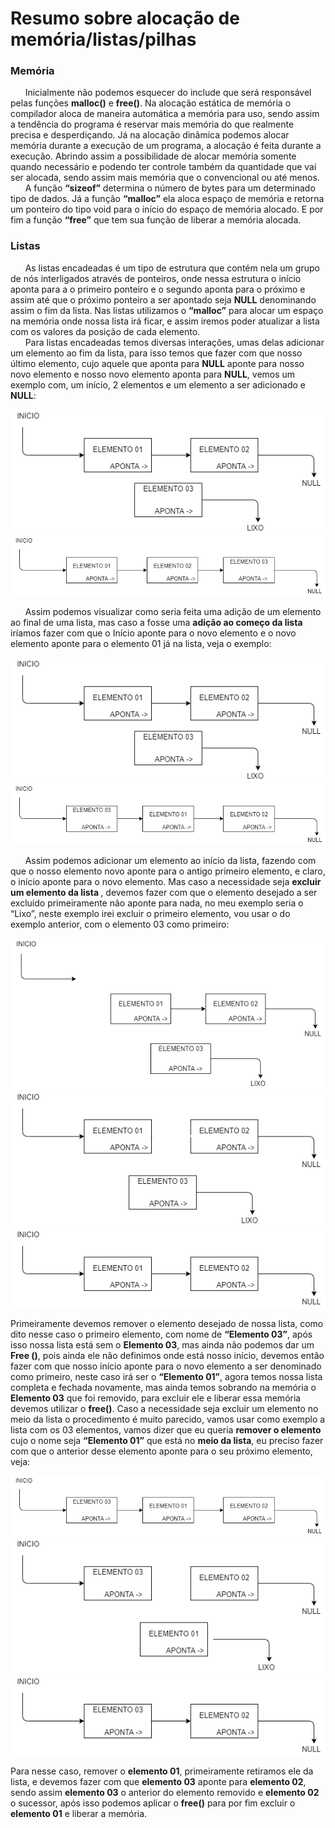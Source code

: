# Resumo sobre alocação de memória/listas/pilhas

### Memória
<p>
&nbsp &nbsp &nbsp Inicialmente não podemos esquecer do include <strong><stdlib.h></strong> que será responsável pelas funções <strong>malloc()</strong> e <strong>free()</strong>. Na alocação estática de memória o compilador aloca de maneira automática a memória para uso, sendo assim a tendência do programa é reservar mais memória do que realmente precisa e desperdiçando.  Já na alocação dinâmica podemos alocar memória durante a execução de um programa, a alocação é feita durante a execução. Abrindo assim a possibilidade de alocar memória somente quando necessário e podendo ter controle também da quantidade que vai ser alocada, sendo assim mais memória que o convencional ou até menos.
<br>
&nbsp &nbsp &nbsp A função <strong>“sizeof”</strong> determina o número de bytes para um determinado tipo de dados. Já a função <strong>“malloc”</strong> ela aloca espaço de memória e retorna um ponteiro do tipo void para o início do espaço de memória alocado. E por fim a função <strong>“free”</strong> que tem sua função de liberar a memória alocada.
</p>

### Listas

<p>
&nbsp &nbsp &nbsp As listas encadeadas é um tipo de estrutura que contém nela um grupo de nós interligados através de ponteiros, onde nessa estrutura o início aponta para a o primeiro ponteiro e o segundo aponta para o próximo e assim até que o próximo ponteiro a ser apontado seja <strong>NULL</strong> denominando assim o fim da lista. Nas listas utilizamos o <strong>“malloc”</strong> para alocar um espaço na memória onde nossa lista irá ficar, e assim iremos poder atualizar a lista com os valores da posição de cada elemento.
<br>
&nbsp &nbsp &nbsp Para listas encadeadas temos diversas interações, umas delas adicionar um elemento ao fim da lista, para isso temos que fazer com que nosso último elemento, cujo aquele que aponta para <strong>NULL</strong> aponte para nosso novo elemento e nosso novo elemento aponta para <strong>NULL</strong>, vemos um exemplo com, um início, 2 elementos e um elemento a ser adicionado e <strong>NULL</strong>:
</p>

![](ex01.png)
![](ex02.png)

<p>
&nbsp &nbsp &nbsp Assim podemos visualizar como seria feita uma adição de um elemento ao final de uma lista, mas caso a fosse uma <strong> adição ao começo da lista </strong> iríamos fazer com que o Início aponte para o novo elemento e o novo elemento aponte para o elemento 01 já na lista, veja o exemplo:
</p>

![](ex03.png)
![](ex04.png)

<p>
&nbsp &nbsp &nbsp Assim podemos adicionar um elemento ao início da lista, fazendo com que o nosso elemento novo aponte para o antigo primeiro elemento, e claro, o início aponte para o novo elemento. Mas caso a necessidade seja <strong> excluir um elemento da lista </strong>, devemos fazer com que o elemento desejado a ser excluído primeiramente não aponte para nada, no meu exemplo seria o “Lixo”, neste exemplo irei excluir o primeiro elemento, vou usar o do exemplo anterior, com o elemento 03 como primeiro:
</p>

![](ex05.png)
![](ex07.jpg)
![](ex06.png)

<p>
Primeiramente devemos remover o elemento desejado de nossa lista, como dito nesse caso o primeiro elemento, com nome de <strong>“Elemento 03”</strong>, após isso nossa lista está sem o <strong>Elemento 03</strong>, mas ainda não podemos dar um <strong>Free ()</strong>, pois ainda ele não definimos onde está nosso início, devemos então fazer com que nosso início aponte para o novo elemento a ser denominado como primeiro, neste caso irá ser o <strong>“Elemento 01”</strong>, agora temos nossa lista completa e fechada novamente, mas ainda temos sobrando na memória o <strong>Elemento 03</strong> que foi removido, para excluir ele e liberar essa memória devemos utilizar o <strong>free()</strong>. Caso a necessidade seja excluir um elemento no meio da lista o procedimento é muito parecido, vamos usar como exemplo a lista com os 03 elementos, vamos dizer que eu queria <strong>remover o elemento</strong> cujo o nome seja <strong>“Elemento 01”</strong> que está no <strong>meio da lista</strong>, eu preciso fazer com que o anterior desse elemento aponte para o seu próximo elemento, veja:
</p>

![](ex08.png)
![](ex09.png)
![](ex10.png)

<p>
Para nesse caso, remover o <strong>elemento 01</strong>, primeiramente retiramos ele da lista, e devemos fazer com que <strong>elemento 03</strong> aponte para <strong>elemento 02</strong>, sendo assim <strong>elemento 03</strong> o anterior do elemento removido e <strong>elemento 02</strong> o sucessor, após isso podemos aplicar o <strong>free()</strong> para por fim excluir o <strong>elemento 01</strong> e liberar a memória.
</p><strong>
